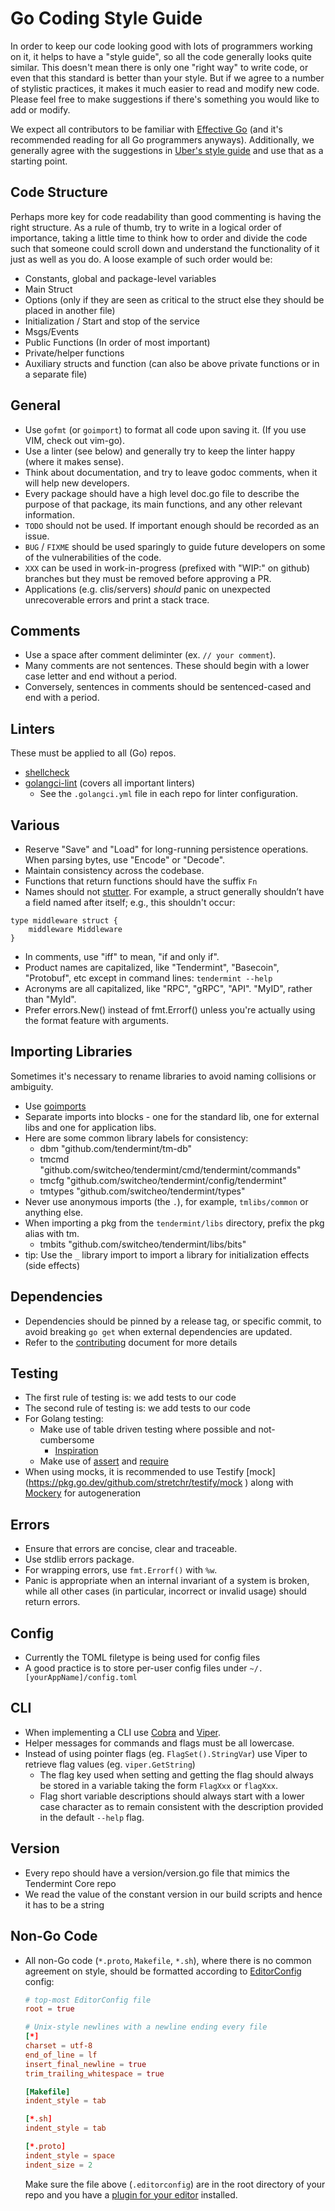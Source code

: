 # Go Coding Style Guide

In order to keep our code looking good with lots of programmers working on it, it helps to have a "style guide", so all
the code generally looks quite similar. This doesn't mean there is only one "right way" to write code, or even that this
standard is better than your style.  But if we agree to a number of stylistic practices, it makes it much easier to read
and modify new code. Please feel free to make suggestions if there's something you would like to add or modify.

We expect all contributors to be familiar with [Effective Go](https://golang.org/doc/effective_go.html)
(and it's recommended reading for all Go programmers anyways). Additionally, we generally agree with the suggestions
 in [Uber's style guide](https://github.com/uber-go/guide/blob/master/style.md) and use that as a starting point.


## Code Structure

Perhaps more key for code readability than good commenting is having the right structure. As a rule of thumb, try to write
in a logical order of importance, taking a little time to think how to order and divide the code such that someone could
scroll down and understand the functionality of it just as well as you do. A loose example of such order would be:

* Constants, global and package-level variables
* Main Struct
* Options (only if they are seen as critical to the struct else they should be placed in another file)
* Initialization / Start and stop of the service
* Msgs/Events
* Public Functions (In order of most important)
* Private/helper functions
* Auxiliary structs and function (can also be above private functions or in a separate file)

## General

* Use `gofmt` (or `goimport`) to format all code upon saving it.  (If you use VIM, check out vim-go).
* Use a linter (see below) and generally try to keep the linter happy (where it makes sense).
* Think about documentation, and try to leave godoc comments, when it will help new developers.
* Every package should have a high level doc.go file to describe the purpose of that package, its main functions, and any other relevant information.
* `TODO` should not be used. If important enough should be recorded as an issue.
* `BUG` / `FIXME` should be used sparingly to guide future developers on some of the vulnerabilities of the code.
* `XXX` can be used in work-in-progress (prefixed with "WIP:" on github) branches but they must be removed before approving a PR.
* Applications (e.g. clis/servers) *should* panic on unexpected unrecoverable errors and print a stack trace.

## Comments

* Use a space after comment deliminter (ex. `// your comment`).
* Many comments are not sentences. These should begin with a lower case letter and end without a period.
* Conversely, sentences in comments should be sentenced-cased and end with a period.

## Linters

These must be applied to all (Go) repos.

* [shellcheck](https://github.com/koalaman/shellcheck)
* [golangci-lint](https://github.com/golangci/golangci-lint) (covers all important linters)
    * See the `.golangci.yml` file in each repo for linter configuration.

## Various

* Reserve "Save" and "Load" for long-running persistence operations. When parsing bytes, use "Encode" or "Decode".
* Maintain consistency across the codebase.
* Functions that return functions should have the suffix `Fn`
* Names should not [stutter](https://blog.golang.org/package-names). For example, a struct generally shouldn’t have
  a field named after itself; e.g., this shouldn't occur:

``` golang
type middleware struct {
	middleware Middleware
}
```

* In comments, use "iff" to mean, "if and only if".
* Product names are capitalized, like "Tendermint", "Basecoin", "Protobuf", etc except in command lines: `tendermint --help`
* Acronyms are all capitalized, like "RPC", "gRPC", "API".  "MyID", rather than "MyId".
* Prefer errors.New() instead of fmt.Errorf() unless you're actually using the format feature with arguments.

## Importing Libraries

Sometimes it's necessary to rename libraries to avoid naming collisions or ambiguity.

* Use [goimports](https://godoc.org/golang.org/x/tools/cmd/goimports)
* Separate imports into blocks - one for the standard lib, one for external libs and one for application libs.
* Here are some common library labels for consistency:
    * dbm "github.com/tendermint/tm-db"
    * tmcmd "github.com/switcheo/tendermint/cmd/tendermint/commands"
    * tmcfg "github.com/switcheo/tendermint/config/tendermint"
    * tmtypes "github.com/switcheo/tendermint/types"
* Never use anonymous imports (the `.`), for example, `tmlibs/common` or anything else.
* When importing a pkg from the `tendermint/libs` directory, prefix the pkg alias with tm.
    * tmbits "github.com/switcheo/tendermint/libs/bits"
* tip: Use the `_` library import to import a library for initialization effects (side effects)

## Dependencies

* Dependencies should be pinned by a release tag, or specific commit, to avoid breaking `go get` when external dependencies are updated.
* Refer to the [contributing](CONTRIBUTING.md) document for more details

## Testing

* The first rule of testing is: we add tests to our code
* The second rule of testing is: we add tests to our code
* For Golang testing:
    * Make use of table driven testing where possible and not-cumbersome
        * [Inspiration](https://dave.cheney.net/2013/06/09/writing-table-driven-tests-in-go)
    * Make use of [assert](https://godoc.org/github.com/stretchr/testify/assert) and [require](https://godoc.org/github.com/stretchr/testify/require)
* When using mocks, it is recommended to use Testify [mock] (<https://pkg.go.dev/github.com/stretchr/testify/mock>
 ) along with [Mockery](https://github.com/vektra/mockery) for autogeneration

## Errors

* Ensure that errors are concise, clear and traceable.
* Use stdlib errors package.
* For wrapping errors, use `fmt.Errorf()` with `%w`.
* Panic is appropriate when an internal invariant of a system is broken, while all other cases (in particular,
  incorrect or invalid usage) should return errors.

## Config

* Currently the TOML filetype is being used for config files
* A good practice is to store per-user config files under `~/.[yourAppName]/config.toml`

## CLI

* When implementing a CLI use [Cobra](https://github.com/spf13/cobra) and [Viper](https://github.com/spf13/viper).
* Helper messages for commands and flags must be all lowercase.
* Instead of using pointer flags (eg. `FlagSet().StringVar`) use Viper to retrieve flag values (eg. `viper.GetString`)
    * The flag key used when setting and getting the flag should always be stored in a
   variable taking the form `FlagXxx` or `flagXxx`.
    * Flag short variable descriptions should always start with a lower case character as to remain consistent with
   the description provided in the default `--help` flag.

## Version

* Every repo should have a version/version.go file that mimics the Tendermint Core repo
* We read the value of the constant version in our build scripts and hence it has to be a string

## Non-Go Code

* All non-Go code (`*.proto`, `Makefile`, `*.sh`), where there is no common
   agreement on style, should be formatted according to
   [EditorConfig](http://editorconfig.org/) config:

   ```toml
   # top-most EditorConfig file
   root = true

   # Unix-style newlines with a newline ending every file
   [*]
   charset = utf-8
   end_of_line = lf
   insert_final_newline = true
   trim_trailing_whitespace = true

   [Makefile]
   indent_style = tab

   [*.sh]
   indent_style = tab

   [*.proto]
   indent_style = space
   indent_size = 2
   ```

   Make sure the file above (`.editorconfig`) are in the root directory of your
   repo and you have a [plugin for your
   editor](http://editorconfig.org/#download) installed.
